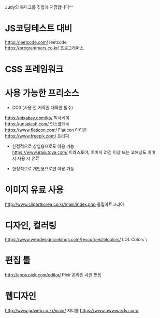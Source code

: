 Judy의 북마크를 깃헙에 저장합니다^^

# JS코딩테스트 대비

https://leetcode.com/ leetcode \
https://programmers.co.kr/ 프로그래머스

# CSS 프레임워크

# 사용 가능한 프리소스

+ CC0 (사용 전 저작권 재확인 필수)

https://pixabay.com/ko/ 픽사베이 \
https://unsplash.com/ 언스플래쉬 \
https://www.flaticon.com/ Flaticon 아이콘 \
https://www.freepik.com/ 프리픽

+ 한정적으로 상업용으로도 이용 가능 \
https://www.irasutoya.com/ 이라스토야, 이미지 21점 이상 또는 고해상도 이미지 사용 시 유료

+ 한정적으로 개인용으로만 이용 가능

# 이미지 유료 사용
http://www.clipartkorea.co.kr/main/index.php 클립아트코리아

# 디자인, 컬러링

https://www.webdesignrankings.com/resources/lolcolors/ LOL Colors \

# 편집 툴

http://apps.pixlr.com/editor/ Pixlr 온라인 사진 편집

# 웹디자인

http://www.gdweb.co.kr/main/ 지디웹
https://www.awwwards.com/ 
